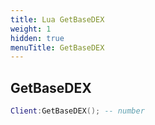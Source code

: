 ```yaml
---
title: Lua GetBaseDEX
weight: 1
hidden: true
menuTitle: GetBaseDEX
---
```

## GetBaseDEX
```lua
Client:GetBaseDEX(); -- number
```